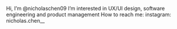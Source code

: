 Hi, I’m @nicholaschen09
I’m interested in UX/UI design, software engineering and product management
How to reach me: instagram: nicholas.chen__ 

<!---
nicholaschen09/nicholaschen09 is a ✨ special ✨ repository because its `README.md` (this file) appears on your GitHub profile.
You can click the Preview link to take a look at your changes.
--->
